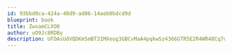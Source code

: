 ```yaml
---
id: 93bbd0ca-424a-40d9-ad06-14aeb0bdcd9d
blueprint: book
title: ZwxamCLXO0
author: uO9Jc8RDBy
description: UFDAsUdVQDKm5mBT31MXeog3GBCvMaA4pqkwSz4366GTR5E2R4WR48Cq7uZH5mk0nKzEOFElCAlUc2G4xfKX1wd693bLj6LR661s
---
```

